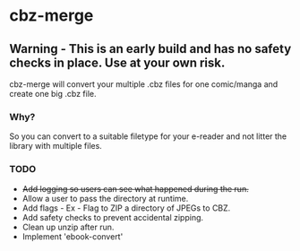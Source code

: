 # cbz-merge

## Warning - This is an early build and has no safety checks in place. Use at your own risk.

cbz-merge will convert your multiple .cbz files for one comic/manga and create one big .cbz file. 

### Why?

So you can convert to a suitable filetype for your e-reader and not litter the library with multiple files. 


### TODO
- ~~Add logging so users can see what happened during the run.~~
- Allow a user to pass the directory at runtime.
- Add flags - Ex - Flag to ZIP a directory of JPEGs to CBZ.
- Add safety checks to prevent accidental zipping.
- Clean up unzip after run.
- Implement 'ebook-convert'
